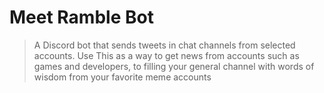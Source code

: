 # Meet Ramble Bot

> A Discord bot that sends tweets in chat channels from selected accounts. Use
> This as a way to get news from accounts such as games and developers, to
> filling your general channel with words of wisdom from your favorite meme
> accounts

> 
